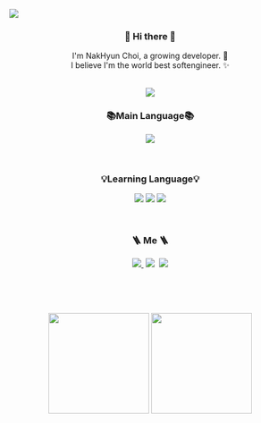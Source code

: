 <a href="https://hits.seeyoufarm.com"><img src="https://hits.seeyoufarm.com/api/count/incr/badge.svg?url=https%3A%2F%2Fgithub.com%2FasIwishAsIdream&count_bg=%2366CDAA&title_bg=%23555555&icon=&icon_color=%23E7E7E7&title=hits&edge_flat=false"/></a>

<!-- 인사말 -->
<h3 align="center"> 👋 Hi there 👋 </h3>
<p align="center">
I'm NakHyun Choi, a growing developer. 🌱 <br>
I believe I'm the world best softengineer. ✨
</p>
 
</br>

<!-- 소개 배너  -->
<div align="center">
  <img src="https://capsule-render.vercel.app/api?type=waving&color=FFA500&height=290&section=header&text=Nak's%20Github&fontSize=60&fontColor=FFFFFF&fontAlignY=38&desc=TWB%20SoftEngineer&descAlignY=51&descAlign=61" />
</div>

<!-- 주언어 -->
<h3 align="center"> 📚Main Language📚 </h3>
<p align="center">

  <img src="https://img.shields.io/badge/Python-3776AB?style=flat&logo=Python&logoColor=white"/>
</p>

</br>
<!-- 배우고 중인 언어 -->
<h3 align="center"> 💡Learning Language💡 </h3>
<p align="center">
  <img src="https://img.shields.io/badge/Dart-0175C2?style=flat&logo=Dart&logoColor=white"/>
  <img src="https://img.shields.io/badge/Flutter-02569B?style=flat&logo=Flutter&logoColor=white">
  <img src="https://img.shields.io/badge/Kotlin-7F52FF?style=flat&logo=Kotlin&logoColor=white"/>
</p>
</br>
<!-- 관련 소개 -->
<h3 align="center"> 🪜 Me 🪜 </h3>
<p align="center">
  <a href="https://instagram.com/nak_nakk_"><img src="http://img.shields.io/badge/-Instagram-black?style=flat&logo=Instagram&link=https://instagram.com/nak_nakk_/"/>&nbsp</a>
  <a href="https://naknak-s.tistory.com/"><img src="https://img.shields.io/badge/Tistory-FFA500?style=flat-square&logo=Tistory&logoColor=white&link=https://naknak-s.tistory.com/"/></a>&nbsp
  <a href="mailto:9naknak8@gmail.com"><img src="https://img.shields.io/badge/Gmail-d14836?style=flat-square&logo=Gmail&logoColor=white&link=9naknak8@gmail.com"/></a>
</p>

</br>
</br>
</br>
  

<p align="center">
  <img height="180em" src="https://github-readme-stats.vercel.app/api?username=asIwishAsIdream&show_icons=true&include_all_commits=true&theme=dracula">
  <img height="180em" src="https://github-readme-stats.vercel.app/api/top-langs/?username=asIwishAsIdream&layout=compact">
</p>

<!--START_SECTION:waka-->
<!--END_SECTION:waka-->



<!-- Icons : ✨🔭🌱👯🤔💬📫😄⚡  -->


